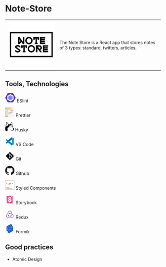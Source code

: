 # Note-Store

<table>
<tr>
<td> <img src="./src/assets/icons/logo.png"></td>
<td>The Note Store is a React app that stores notes of 3 types: standard, twitters, articles.</td>
</tr>
</table>

## Tools, Technologies

  <p> <img src="./public/readme/eslint.png" height="30"> ESlint </p>
  <p> <img src="./public/readme/prettier.png" height="30"> Prettier </p>
  <p> <img src="./public/readme/husky.png" height="30"> Husky </p>
  <p> <img src="./public/readme/vscode.png" height="30"> VS Code </p>
  <p> <img src="./public/readme/git.png" height="30"> Git </p>
  <p> <img src="./public/readme/github.png" height="30"> Github </p>
  <p> <img src="./public/readme/styled-components.png" height="30"> Styled Components </p>
  <p> <img src="./public/readme/storybook.png" height="30"> Storybook </p>
  <p> <img src="./public/readme/redux.svg" height="30"> Redux </p>
  <p> <img src="./public/readme/formik.png" height="30"> Formik </p>

## Good practices

- Atomic Design
